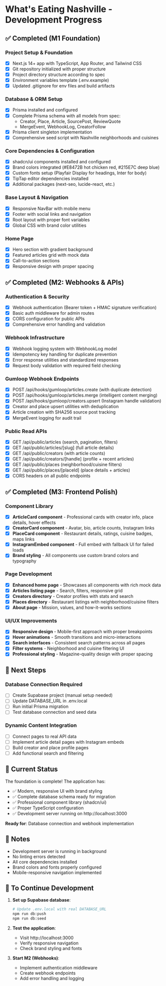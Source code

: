# What's Eating Nashville - Development Progress

## ✅ Completed (M1 Foundation)

### Project Setup & Foundation
- [x] Next.js 14+ app with TypeScript, App Router, and Tailwind CSS
- [x] Git repository initialized with proper structure
- [x] Project directory structure according to spec
- [x] Environment variables template (.env.example)
- [x] Updated .gitignore for env files and build artifacts

### Database & ORM Setup
- [x] Prisma installed and configured
- [x] Complete Prisma schema with all models from spec:
  - Creator, Place, Article, SourcePost, ReviewQuote
  - MergeEvent, WebhookLog, CreatorFollow
- [x] Prisma client singleton implementation
- [x] Comprehensive seed script with Nashville neighborhoods and cuisines

### Core Dependencies & Configuration
- [x] shadcn/ui components installed and configured
- [x] Brand colors integrated (#E8472B hot chicken red, #215E7C deep blue)
- [x] Custom fonts setup (Playfair Display for headings, Inter for body)
- [x] TipTap editor dependencies installed
- [x] Additional packages (next-seo, lucide-react, etc.)

### Base Layout & Navigation
- [x] Responsive NavBar with mobile menu
- [x] Footer with social links and navigation
- [x] Root layout with proper font variables
- [x] Global CSS with brand color utilities

### Home Page
- [x] Hero section with gradient background
- [x] Featured articles grid with mock data
- [x] Call-to-action sections
- [x] Responsive design with proper spacing

## ✅ Completed (M2: Webhooks & APIs)

### Authentication & Security
- [x] Webhook authentication (Bearer token + HMAC signature verification)
- [x] Basic auth middleware for admin routes
- [x] CORS configuration for public APIs
- [x] Comprehensive error handling and validation

### Webhook Infrastructure
- [x] Webhook logging system with WebhookLog model
- [x] Idempotency key handling for duplicate prevention
- [x] Error response utilities and standardized responses
- [x] Request body validation with required field checking

### Gumloop Webhook Endpoints
- [x] POST /api/hooks/gumloop/articles.create (with duplicate detection)
- [x] POST /api/hooks/gumloop/articles.merge (intelligent content merging)
- [x] POST /api/hooks/gumloop/creators.upsert (Instagram handle validation)
- [x] Creator and place upsert utilities with deduplication
- [x] Article creation with SHA256 source post tracking
- [x] MergeEvent logging for audit trail

### Public Read APIs
- [x] GET /api/public/articles (search, pagination, filters)
- [x] GET /api/public/articles/[slug] (full article details)
- [x] GET /api/public/creators (with article counts)
- [x] GET /api/public/creators/[handle] (profile + recent articles)
- [x] GET /api/public/places (neighborhood/cuisine filters)
- [x] GET /api/public/places/[placeId] (place details + articles)
- [x] CORS headers on all public endpoints

## ✅ Completed (M3: Frontend Polish)

### Component Library
- [x] **ArticleCard component** - Professional cards with creator info, place details, hover effects
- [x] **CreatorCard component** - Avatar, bio, article counts, Instagram links
- [x] **PlaceCard component** - Restaurant details, ratings, cuisine badges, maps links
- [x] **InstagramEmbed component** - Full embed with fallback UI for failed loads
- [x] **Brand styling** - All components use custom brand colors and typography

### Page Development
- [x] **Enhanced home page** - Showcases all components with rich mock data
- [x] **Articles listing page** - Search, filters, responsive grid
- [x] **Creators directory** - Creator profiles with stats and search
- [x] **Places directory** - Restaurant listings with neighborhood/cuisine filters
- [x] **About page** - Mission, values, and how-it-works sections

### UI/UX Improvements
- [x] **Responsive design** - Mobile-first approach with proper breakpoints
- [x] **Hover animations** - Smooth transitions and micro-interactions
- [x] **Search interfaces** - Consistent search patterns across all pages
- [x] **Filter systems** - Neighborhood and cuisine filtering UI
- [x] **Professional styling** - Magazine-quality design with proper spacing

## 🔄 Next Steps

### Database Connection Required
- [ ] Create Supabase project (manual setup needed)
- [ ] Update DATABASE_URL in .env.local
- [ ] Run initial Prisma migration
- [ ] Test database connection and seed data

### Dynamic Content Integration
- [ ] Connect pages to real API data
- [ ] Implement article detail pages with Instagram embeds
- [ ] Build creator and place profile pages
- [ ] Add functional search and filtering

## 🎯 Current Status

The foundation is complete! The application has:
- ✅ Modern, responsive UI with brand styling
- ✅ Complete database schema ready for migration
- ✅ Professional component library (shadcn/ui)
- ✅ Proper TypeScript configuration
- ✅ Development server running on http://localhost:3000

**Ready for**: Database connection and webhook implementation

## 📝 Notes

- Development server is running in background
- No linting errors detected
- All core dependencies installed
- Brand colors and fonts properly configured
- Mobile-responsive navigation implemented

## 🚀 To Continue Development

1. **Set up Supabase database**:
   ```bash
   # Update .env.local with real DATABASE_URL
   npm run db:push
   npm run db:seed
   ```

2. **Test the application**:
   - Visit http://localhost:3000
   - Verify responsive navigation
   - Check brand styling and fonts

3. **Start M2 (Webhooks)**:
   - Implement authentication middleware
   - Create webhook endpoints
   - Add error handling and logging
